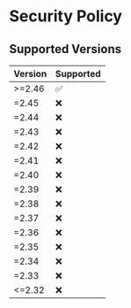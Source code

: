 # Security Policy

## Supported Versions

| Version | Supported          |
| ------- | ------------------ |
| >=2.46   | :white_check_mark: |
| =2.45   | :x: |
| =2.44   | :x: |
| =2.43   | :x: |
| =2.42   | :x: |
| =2.41   | :x: |
| =2.40   | :x: |
| =2.39    | :x: |
| =2.38    | :x: |
| =2.37    | :x: |
| =2.36    | :x: |
| =2.35    | :x: |
| =2.34   | :x: |
| =2.33   | :x: |
| <=2.32   | :x: |

